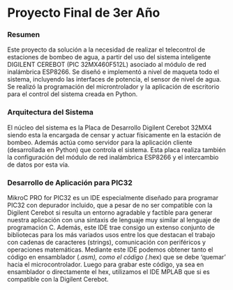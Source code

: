 # Proyecto Final de 3er Año


### Resumen
Este proyecto da solución a la necesidad de realizar el telecontrol de estaciones de bombeo de agua, a partir del uso del sistema inteligente DIGILENT CEREBOT (PIC 32MX460F512L) asociado al módulo de red inalámbrica ESP8266. Se diseñó e implementó a nivel de maqueta todo el sistema, incluyendo las interfaces de potencia, el sensor de nivel de agua. Se realizó la programación del microntrolador y la aplicación de escritorio para el control del sistema creada en Python.


### Arquitectura del Sistema
El núcleo del sistema es la Placa de Desarrollo Digilent Cerebot 32MX4  siendo esta la encargada de  censar  y actuar  físicamente en la  estación  de bombeo.  Además actúa  como servidor para la aplicación cliente (desarrollada en Python) que controla el sistema. Esta placa realiza también la configuración del módulo de red inalámbrica ESP8266 y el intercambio de datos por esta vía. 

### Desarrollo de Aplicación para PIC32 
MikroC PRO for PIC32  es un IDE especialmente diseñado  para programar PIC32 con  depurador  incluido,  que a pesar de no ser compatible  con la Digilent Cerebot si resulta un entorno agradable y factible para generar nuestra aplicación con una sintaxis de lenguaje  muy similar al lenguaje de programación C. Además, este IDE trae consigo un extenso conjunto de bibliotecas para los más variados usos entre los que destacan el trabajo con cadenas de caracteres (strings), comunicación con periféricos y operaciones matemáticas. Mediante este IDE podemos obtener tanto el código en ensamblador (*.asm), como el código (*.hex)  que se debe ‘quemar’ hacia el microcontrolador. Luego para grabar este código, ya sea en ensamblador o directamente el hex, utilizamos el IDE MPLAB que si es compatible con la Digilent Cerebot. 
